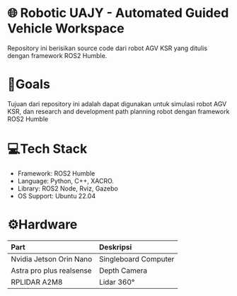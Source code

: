 # 🌐 Robotic UAJY - Automated Guided Vehicle Workspace

Repository ini berisikan source code dari robot AGV KSR yang ditulis dengan framework ROS2 Humble.

# 🎯Goals
Tujuan dari repository ini adalah dapat digunakan untuk simulasi robot AGV KSR, dan research and development path planning robot
dengan framework ROS2 Humble

# 💻Tech Stack
- Framework: ROS2 Humble
- Language: Python, C++, XACRO.
- Library: ROS2 Node, Rviz, Gazebo
- OS Support: Ubuntu 22.04


# ⚙️Hardware
|Part|Deskripsi|
|:---|:--------|
|Nvidia Jetson Orin Nano| Singleboard Computer|
|Astra pro plus realsense| Depth Camera|
|RPLIDAR A2M8| Lidar 360°|
